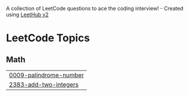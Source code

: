 A collection of LeetCode questions to ace the coding interview! - Created using [LeetHub v2](https://github.com/arunbhardwaj/LeetHub-2.0)
<!---LeetCode Topics Start-->
# LeetCode Topics
## Math
|  |
| ------- |
| [0009-palindrome-number](https://github.com/Xz3122/-leetcode-solutions/tree/master/0009-palindrome-number) |
| [2383-add-two-integers](https://github.com/Xz3122/-leetcode-solutions/tree/master/2383-add-two-integers) |
<!---LeetCode Topics End-->